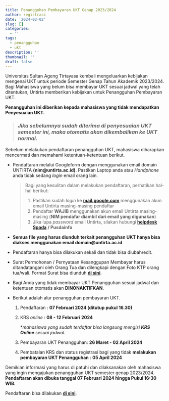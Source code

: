 ```yaml
---
title: Penangguhan Pembayaran UKT Genap 2023/2024
author: registrasi
date: '2024-02-02'
slug: []
categories:
  - ''
tags:
  - penangguhan
  - ukt
description: ''
thumbnail: ''
draft: false
---
```


Universitas Sultan Ageng Tirtayasa kembali mengeluarkan kebijakan mengenai UKT untuk periode Semester Genap Tahun Akademik 2023/2024. Bagi Mahasiswa yang belum bisa membayar UKT sesuai jadwal yang telah ditentukan, Untirta memberikan kebijakan untuk Penangguhan Pembayaran UKT.

**Penangguhan ini diberikan kepada mahasiswa yang tidak mendapatkan Penyesuaian UKT.**

> ### *Jika sebelumnya sudah diterima di penyesuaian UKT semester ini, maka otomatis akan dikembalikan ke UKT normal.*

Sebelum melakukan pendaftaran penangguhan UKT, mahasiswa diharapkan mencermati dan memahami ketentuan-ketentuan berikut.

-   Pendaftaran melalui Googleform dengan menggunakan email domain UNTIRTA **(nim\@untirta.ac.id)**. Pastikan Laptop anda atau *Handphone* anda tidak sedang *login* email orang lain.

    > Bagi yang kesulitan dalam melakukan pendaftaran, perhatikan hal-hal berikut:
    >
    > 1.  Pastikan sudah *login* ke [**mail.google.com**](mail.google.com) menggunakan akun email Untirta masing-masing pendaftar
    > 2.  Pendaftar **WAJIB** menggunakan akun email Untirta masing-masing (**NIM pendafar diambil dari email yang digunakan**)
    > 3.  Jika lupa *password* email Untirta, silakan hubungi [**helpdesk Spada**](http://helpdesk.spada.untirta.ac.id/) **/ Pusdainfo**

-   **Semua file yang harus diunduh terkait penangguhan UKT hanya bisa diakses menggunakan email domain\@untirta.ac.id**

-   Pendaftaran hanya bisa dilakukan sekali dan tidak bisa diubah/edit.

-   Surat Permohonan / Pernyataan Kesanggupan Membayar harus ditandatangani oleh Orang Tua dan dilengkapi dengan Foto KTP orang tua/wali. Format Surat bisa diunduh [**di sini**](https://drive.google.com/file/d/1QuevpDwUb7fj10BxE_XyfAO9cslItVBb/view?usp=sharing).

-   Bagi Anda yang tidak membayar UKT Penangguhan sesuai jadwal dan ketentuan otomatis akan **DINONAKTIFKAN**.

-   Berikut adalah alur penangguhan pembayaran UKT.

    1.  Pendaftaran : **07 Februari 2024 (ditutup pukul 16.30)**

    2.  KRS *online* : **08 - 12 Februari 2024**

        \**mahasiswa yang sudah terdaftar bisa langsung mengisi **KRS Online** sesuai jadwal.*

    3.  Pembayaran UKT Penangguhan: **26 Maret - 02 April 2024**

    4.  Pembatalan KRS dan status registrasi bagi yang tidak **melakukan pembayaran UKT Penangguhan** : **05 April 2024**

Demikian informasi yang harus di patuhi dan dilaksanakan oleh mahasiswa yang ingin mengajukan penangguhan UKT semester genap 2023/2024. **Pendaftaran akan dibuka tanggal 07 Februari 2024 hingga Pukul 16:30 WIB.**

Pendaftaran bisa dilakukan [**di sini**](https://docs.google.com/forms/d/e/1FAIpQLSeEjsbBKJSHgBC1JSb2PFGZqlYpcx3TqlL1hFsFQeW6XXtCtw/viewform).

